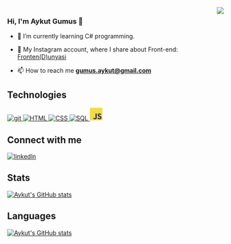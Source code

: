 <img src="/images/softdev.png" height="300" align="right" />

### Hi, I'm Aykut Gumus 👋

- 🌱 I’m currently learning C# programming.

- 📝 My Instagram account, where I share about Front-end: [Fronten(D)unyasi](https://www.instagram.com/frontendunyasi/) 

- 📫 How to reach me **gumus.aykut@gmail.com**

## Technologies

<p align="left"> 
 <a href="https://git-scm.com/" target="_blank">
    <img src="https://www.vectorlogo.zone/logos/git-scm/git-scm-icon.svg" alt="git" width="30" height="30"/>
 </a>
 
 <a href="https://www.w3schools.com/html/" target="_blank">
    <img src="https://clipartcraft.com/images/html5-logo-png-transparent-5.png" alt="HTML" width="30" height="30"/>
 </a>

 <a href="https://www.w3schools.com/css/" target="_blank">
    <img src="https://pixy.org/src2/632/6321296.png" alt="CSS" width="30" height="30"/>
 </a>

  <a href="https://www.w3schools.com/sql/" target="_blank">
    <img src="https://www.windocks.com/hubfs/footer%20pages/azure-sql-banner.png" alt="SQL" width="30" height="30"/>
 </a>

 <a href="https://www.w3schools.com/js/" target="_blank">
    <img src="https://raw.githubusercontent.com/devicons/devicon/master/icons/javascript/javascript-original.svg" alt="javascript" width="30" height="30"/>
 </a>
</p> 


## Connect with me

<p>
<a href="https://www.linkedin.com/in/aykut-gumus/" rel="nofollow">
    <img src="https://assets.cdn.thewebconsole.com/S3WEB7731/images/LinkedIn-Icon-Logo-60ee34.png?m=d9192effaf87698c9ddfc7e701af7fc7" alt="linkedln" width="50" height="50">
 </a>
</p>

## Stats

[![Aykut's GitHub stats](https://github-readme-stats.vercel.app/api?username=aykut-gumus&show_icons=true&theme=tokyonight)](https://github.com/anuraghazra/github-readme-stats)

## Languages

[![Aykut's GitHub stats](https://github-readme-stats.vercel.app/api/top-langs/?username=aykut-gumus)](https://github.com/anuraghazra/github-readme-stats)
